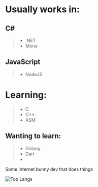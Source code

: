 <a href="https://github.com/Obimydudee/Obimydudee">
<img alt="" src="https://komarev.com/ghpvc/?username=Obimydudee&style=flat-square&color=7a0de0">
</a>



# Usually works in:
## C#
> - .NET
> - Mono
## JavaScript
> - NodeJS


# Learning:
> - C
> - C++
> - ASM

## Wanting to learn:
> - Golang
> - Dart
> - 


Some internet bunny dev that does things

![Top Langs](https://github-readme-stats.vercel.app//api/top-langs/?username=Obimydudee&count_private=false&show_icons=true&bg_color=121212&title_color=7f00ff&text_color=cccccc&icon_color=ac07bf&border_color=7f00ff)

